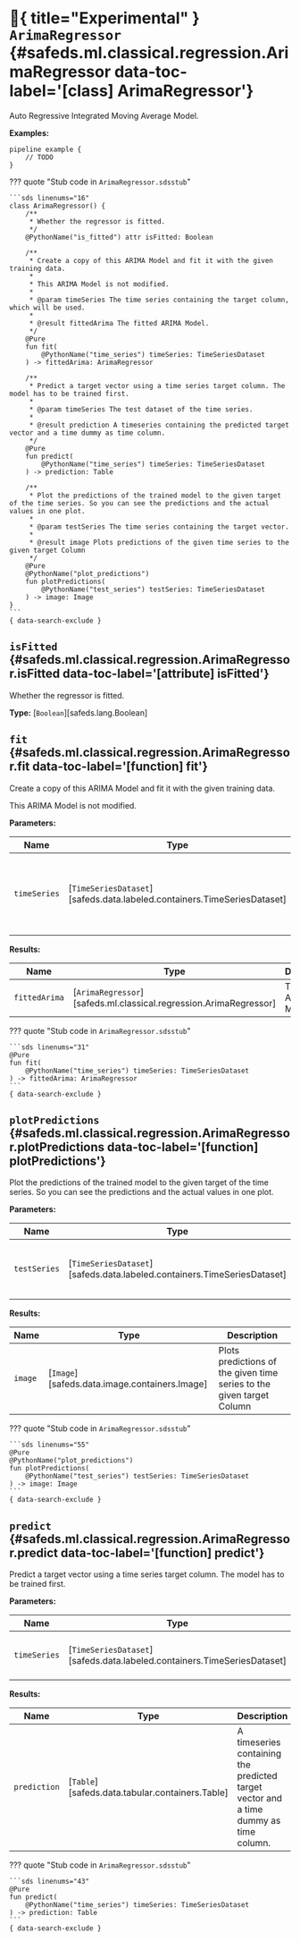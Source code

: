 [//]: # (DO NOT EDIT THIS FILE DIRECTLY. Instead, edit the corresponding stub file and execute `npm run docs:api`.)

# :test_tube:{ title="Experimental" } <code class="doc-symbol doc-symbol-class"></code> `ArimaRegressor` {#safeds.ml.classical.regression.ArimaRegressor data-toc-label='[class] ArimaRegressor'}

Auto Regressive Integrated Moving Average Model.

**Examples:**

```sds
pipeline example {
    // TODO
}
```

??? quote "Stub code in `ArimaRegressor.sdsstub`"

    ```sds linenums="16"
    class ArimaRegressor() {
        /**
         * Whether the regressor is fitted.
         */
        @PythonName("is_fitted") attr isFitted: Boolean

        /**
         * Create a copy of this ARIMA Model and fit it with the given training data.
         *
         * This ARIMA Model is not modified.
         *
         * @param timeSeries The time series containing the target column, which will be used.
         *
         * @result fittedArima The fitted ARIMA Model.
         */
        @Pure
        fun fit(
            @PythonName("time_series") timeSeries: TimeSeriesDataset
        ) -> fittedArima: ArimaRegressor

        /**
         * Predict a target vector using a time series target column. The model has to be trained first.
         *
         * @param timeSeries The test dataset of the time series.
         *
         * @result prediction A timeseries containing the predicted target vector and a time dummy as time column.
         */
        @Pure
        fun predict(
            @PythonName("time_series") timeSeries: TimeSeriesDataset
        ) -> prediction: Table

        /**
         * Plot the predictions of the trained model to the given target of the time series. So you can see the predictions and the actual values in one plot.
         *
         * @param testSeries The time series containing the target vector.
         *
         * @result image Plots predictions of the given time series to the given target Column
         */
        @Pure
        @PythonName("plot_predictions")
        fun plotPredictions(
            @PythonName("test_series") testSeries: TimeSeriesDataset
        ) -> image: Image
    }
    ```
    { data-search-exclude }

## <code class="doc-symbol doc-symbol-attribute"></code> `isFitted` {#safeds.ml.classical.regression.ArimaRegressor.isFitted data-toc-label='[attribute] isFitted'}

Whether the regressor is fitted.

**Type:** [`Boolean`][safeds.lang.Boolean]

## <code class="doc-symbol doc-symbol-function"></code> `fit` {#safeds.ml.classical.regression.ArimaRegressor.fit data-toc-label='[function] fit'}

Create a copy of this ARIMA Model and fit it with the given training data.

This ARIMA Model is not modified.

**Parameters:**

| Name | Type | Description | Default |
|------|------|-------------|---------|
| `timeSeries` | [`TimeSeriesDataset`][safeds.data.labeled.containers.TimeSeriesDataset] | The time series containing the target column, which will be used. | - |

**Results:**

| Name | Type | Description |
|------|------|-------------|
| `fittedArima` | [`ArimaRegressor`][safeds.ml.classical.regression.ArimaRegressor] | The fitted ARIMA Model. |

??? quote "Stub code in `ArimaRegressor.sdsstub`"

    ```sds linenums="31"
    @Pure
    fun fit(
        @PythonName("time_series") timeSeries: TimeSeriesDataset
    ) -> fittedArima: ArimaRegressor
    ```
    { data-search-exclude }

## <code class="doc-symbol doc-symbol-function"></code> `plotPredictions` {#safeds.ml.classical.regression.ArimaRegressor.plotPredictions data-toc-label='[function] plotPredictions'}

Plot the predictions of the trained model to the given target of the time series. So you can see the predictions and the actual values in one plot.

**Parameters:**

| Name | Type | Description | Default |
|------|------|-------------|---------|
| `testSeries` | [`TimeSeriesDataset`][safeds.data.labeled.containers.TimeSeriesDataset] | The time series containing the target vector. | - |

**Results:**

| Name | Type | Description |
|------|------|-------------|
| `image` | [`Image`][safeds.data.image.containers.Image] | Plots predictions of the given time series to the given target Column |

??? quote "Stub code in `ArimaRegressor.sdsstub`"

    ```sds linenums="55"
    @Pure
    @PythonName("plot_predictions")
    fun plotPredictions(
        @PythonName("test_series") testSeries: TimeSeriesDataset
    ) -> image: Image
    ```
    { data-search-exclude }

## <code class="doc-symbol doc-symbol-function"></code> `predict` {#safeds.ml.classical.regression.ArimaRegressor.predict data-toc-label='[function] predict'}

Predict a target vector using a time series target column. The model has to be trained first.

**Parameters:**

| Name | Type | Description | Default |
|------|------|-------------|---------|
| `timeSeries` | [`TimeSeriesDataset`][safeds.data.labeled.containers.TimeSeriesDataset] | The test dataset of the time series. | - |

**Results:**

| Name | Type | Description |
|------|------|-------------|
| `prediction` | [`Table`][safeds.data.tabular.containers.Table] | A timeseries containing the predicted target vector and a time dummy as time column. |

??? quote "Stub code in `ArimaRegressor.sdsstub`"

    ```sds linenums="43"
    @Pure
    fun predict(
        @PythonName("time_series") timeSeries: TimeSeriesDataset
    ) -> prediction: Table
    ```
    { data-search-exclude }
